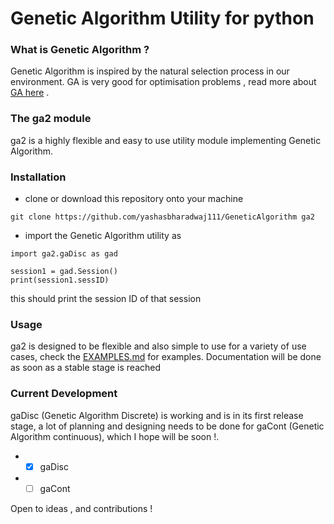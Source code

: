 # Genetic Algorithm Utility for python

### What is Genetic Algorithm ?
Genetic Algorithm is inspired by the natural selection process in our environment. GA is very good for optimisation problems , read more about  [GA here](https://en.wikipedia.org/wiki/Genetic_algorithm) . 

### The ga2 module 
ga2 is a highly flexible and easy to use utility module implementing Genetic Algorithm. 

### Installation
* clone or download this repository onto your machine
```
git clone https://github.com/yashasbharadwaj111/GeneticAlgorithm ga2
```
* import the Genetic Algorithm utility as 
```
import ga2.gaDisc as gad

session1 = gad.Session()
print(session1.sessID)
```
this should print the session ID of that session

### Usage
ga2 is designed to be flexible and also simple to use for a variety of use cases, check the [EXAMPLES.md](EXAMPLES.md) for examples. Documentation will be done as soon as a stable stage is reached

### Current Development
gaDisc (Genetic Algorithm Discrete) is working and is in its first release stage, a lot of planning and designing needs to be done for gaCont (Genetic Algorithm continuous), which I hope will be soon !.
*  - [x] gaDisc
*  - [ ] gaCont

Open to ideas , and contributions ! 